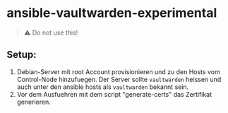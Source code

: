 # ansible-vaultwarden-experimental
> ⚠️ Do not use this!
## Setup:
1. Debian-Server mit root Account provisionieren und zu den Hosts vom Control-Node hinzufuegen.
Der Server sollte `vaultwarden` heissen und auch unter den ansible hosts als `vaultwarden` bekannt sein.
2. Vor dem Ausfuehren mit dem script "generate-certs" das Zertifikat generieren.

